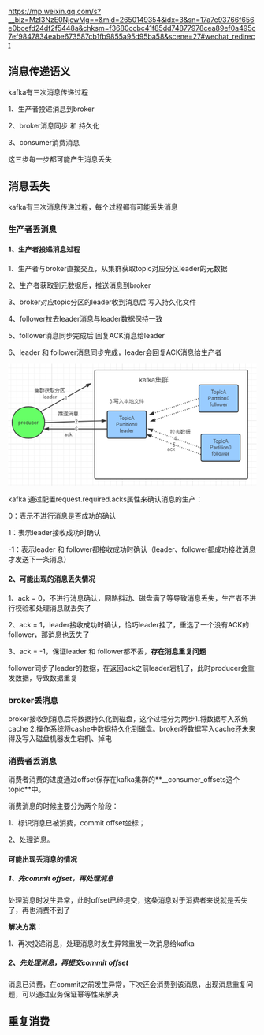 https://mp.weixin.qq.com/s?__biz=MzI3NzE0NjcwMg==&mid=2650149354&idx=3&sn=17a7e93766f656e0bcefd24df2f5448a&chksm=f3680ccbc41f85dd74877978cea89ef0a495c7ef9847834eabe673587cb1fb9855a95d95ba58&scene=27#wechat_redirect

## 消息传递语义

kafka有三次消息传递过程

1、生产者投递消息到broker

2、broker消息同步 和 持久化

3、consumer消费消息



这三步每一步都可能产生消息丢失





## 消息丢失

kafka有三次消息传递过程，每个过程都有可能丢失消息



### 生产者丢消息

#### 1、生产者投递消息过程

1、生产者与broker直接交互，从集群获取topic对应分区leader的元数据

2、生产者获取到元数据后，推送消息到broker

3、broker对应topic分区的leader收到消息后 写入持久化文件

4、follower拉去leader消息与leader数据保持一致

5、follower消息同步完成后 回复ACK消息给leader

6、leader 和 follower消息同步完成，leader会回复ACK消息给生产者



![](images/producer.jpg)



kafka 通过配置request.required.acks属性来确认消息的生产：

0：表示不进行消息是否成功的确认

1：表示leader接收成功时确认

-1：表示leader 和 follower都接收成功时确认（leader、follower都成功接收消息才发送下一条消息）



#### 2、可能出现的消息丢失情况

1、ack = 0，不进行消息确认，网路抖动、磁盘满了等导致消息丢失，生产者不进行校验和处理消息就丢失了

2、ack = 1，leader接收成功时确认，恰巧leader挂了，重选了一个没有ACK的follower，那消息也丢失了

3、ack = -1，保证leader 和 follower都不丢，**存在消息重复问题**

follower同步了leader的数据，在返回ack之前leader宕机了，此时producer会重发数据，导致数据重复







### broker丢消息

broker接收到消息后将数据持久化到磁盘，这个过程分为两步1.将数据写入系统cache 2.操作系统将cashe中数据持久化到磁盘。broker将数据写入cache还未来得及写入磁盘机器发生宕机、掉电



### 消费者丢消息



消费者消费的进度通过offset保存在kafka集群的**__consumer_offsets这个topic**中。

消费消息的时候主要分为两个阶段：

1、标识消息已被消费，commit offset坐标；

2、处理消息。



#### 可能出现丢消息的情况

##### 1、先commit offset，再处理消息

处理消息时发生异常，此时offset已经提交，这条消息对于消费者来说就是丢失了，再也消费不到了

**解决方案**：

1、再次投递消息，处理消息时发生异常重发一次消息给kafka



##### 2、先处理消息，再提交commit offset

消息已消费，在commit之前发生异常，下次还会消费到该消息，出现消息重复问题，可以通过业务保证幂等性来解决 



## 重复消费